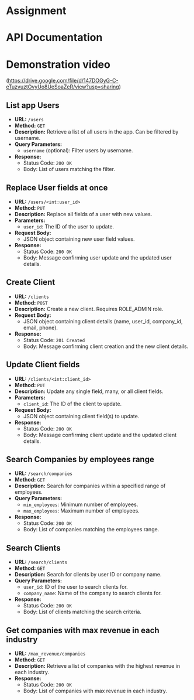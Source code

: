 # Assignment
# API Documentation

# Demonstration video
(https://drive.google.com/file/d/147DOGyG-C-eTuzvuztOvyUo8UeSoaZeR/view?usp=sharing)

## List app Users

- **URL:** `/users`
- **Method:** `GET`
- **Description:** Retrieve a list of all users in the app. Can be filtered by username.
- **Query Parameters:**
  - `username` (optional): Filter users by username.
- **Response:**
  - Status Code: `200 OK`
  - Body: List of users matching the filter.

## Replace User fields at once

- **URL:** `/users/<int:user_id>`
- **Method:** `PUT`
- **Description:** Replace all fields of a user with new values.
- **Parameters:**
  - `user_id`: The ID of the user to update.
- **Request Body:**
  - JSON object containing new user field values.
- **Response:**
  - Status Code: `200 OK`
  - Body: Message confirming user update and the updated user details.

## Create Client

- **URL:** `/clients`
- **Method:** `POST`
- **Description:** Create a new client. Requires ROLE_ADMIN role.
- **Request Body:**
  - JSON object containing client details (name, user_id, company_id, email, phone).
- **Response:**
  - Status Code: `201 Created`
  - Body: Message confirming client creation and the new client details.

## Update Client fields

- **URL:** `/clients/<int:client_id>`
- **Method:** `PUT`
- **Description:** Update any single field, many, or all client fields.
- **Parameters:**
  - `client_id`: The ID of the client to update.
- **Request Body:**
  - JSON object containing client field(s) to update.
- **Response:**
  - Status Code: `200 OK`
  - Body: Message confirming client update and the updated client details.

## Search Companies by employees range

- **URL:** `/search/companies`
- **Method:** `GET`
- **Description:** Search for companies within a specified range of employees.
- **Query Parameters:**
  - `min_employees`: Minimum number of employees.
  - `max_employees`: Maximum number of employees.
- **Response:**
  - Status Code: `200 OK`
  - Body: List of companies matching the employees range.

## Search Clients

- **URL:** `/search/clients`
- **Method:** `GET`
- **Description:** Search for clients by user ID or company name.
- **Query Parameters:**
  - `user_id`: ID of the user to search clients for.
  - `company_name`: Name of the company to search clients for.
- **Response:**
  - Status Code: `200 OK`
  - Body: List of clients matching the search criteria.

## Get companies with max revenue in each industry

- **URL:** `/max_revenue/companies`
- **Method:** `GET`
- **Description:** Retrieve a list of companies with the highest revenue in each industry.
- **Response:**
  - Status Code: `200 OK`
  - Body: List of companies with max revenue in each industry.
